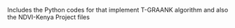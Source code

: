 Includes the Python codes for that implement T-GRAANK algorithm and also the NDVI-Kenya Project files
